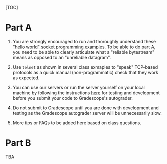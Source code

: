 [TOC]

# Part A #

1. You are strongly encouraged to run and thoroughly understand these ["hello world" socket programming examples](https://bitbucket.org/compnetworks/sockets/src/master/). To be able to do part A, you need to be able to clearly articulate what a "reliable bytestream" means as opposed to an "unreliable datagram".

2. Use `telnet` as shown in several class exmaples to "speak" TCP-based protocols as a quick manual (non-programmatic) check that they work as expected.

3. You can use our servers or run the server yourself on your local machine by following the instructions [here](https://bitbucket.org/compnetworks/csp2p/src/master/) for testing and development before you submit your code to Gradescope's autograder.

4. Do not submit to Gradescope until you are done with development and testing as the Gradescope autograder server will be unnecessarily slow.

5. More tips or FAQs to be added here based on class questions.

# Part B #

TBA